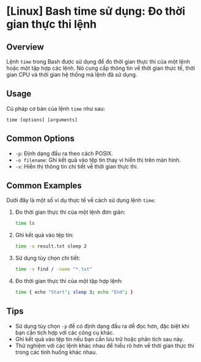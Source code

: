 # [Linux] Bash time sử dụng: Đo thời gian thực thi lệnh

## Overview
Lệnh `time` trong Bash được sử dụng để đo thời gian thực thi của một lệnh hoặc một tập hợp các lệnh. Nó cung cấp thông tin về thời gian thực tế, thời gian CPU và thời gian hệ thống mà lệnh đã sử dụng.

## Usage
Cú pháp cơ bản của lệnh `time` như sau:
```
time [options] [arguments]
```

## Common Options
- `-p`: Định dạng đầu ra theo cách POSIX.
- `-o filename`: Ghi kết quả vào tệp tin thay vì hiển thị trên màn hình.
- `-v`: Hiển thị thông tin chi tiết về thời gian thực thi.

## Common Examples
Dưới đây là một số ví dụ thực tế về cách sử dụng lệnh `time`:

1. Đo thời gian thực thi của một lệnh đơn giản:
   ```bash
   time ls
   ```

2. Ghi kết quả vào tệp tin:
   ```bash
   time -o result.txt sleep 2
   ```

3. Sử dụng tùy chọn chi tiết:
   ```bash
   time -v find / -name "*.txt"
   ```

4. Đo thời gian thực thi của một tập hợp lệnh:
   ```bash
   time { echo "Start"; sleep 3; echo "End"; }
   ```

## Tips
- Sử dụng tùy chọn `-p` để có định dạng đầu ra dễ đọc hơn, đặc biệt khi bạn cần tích hợp với các công cụ khác.
- Ghi kết quả vào tệp tin nếu bạn cần lưu trữ hoặc phân tích sau này.
- Thử nghiệm với các lệnh khác nhau để hiểu rõ hơn về thời gian thực thi trong các tình huống khác nhau.